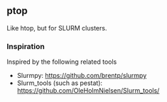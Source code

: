 ## ptop

Like htop, but for SLURM clusters.


### Inspiration
Inspired by the following related tools
- Slurmpy: https://github.com/brentp/slurmpy
- Slurm_tools (such as pestat): https://github.com/OleHolmNielsen/Slurm_tools/